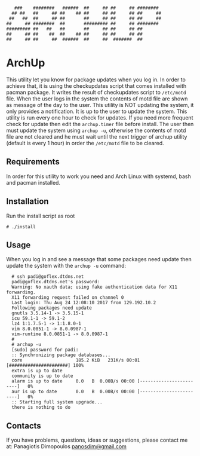 ```
   ###    ########   ######  ##     ## ##     ## ########  
  ## ##   ##     ## ##    ## ##     ## ##     ## ##     ## 
 ##   ##  ##     ## ##       ##     ## ##     ## ##     ## 
##     ## ########  ##       ######### ##     ## ########  
######### ##   ##   ##       ##     ## ##     ## ##        
##     ## ##    ##  ##    ## ##     ## ##     ## ##        
##     ## ##     ##  ######  ##     ##  #######  ##        
```

# ArchUp
This utility let you know for package updates when you log in. In order to
achieve that, it is using the checkupdates script that comes installed with pacman
package. It writes the result of checkupdates script to `/etc/motd` file. When the
user logs in the system the contents of motd file are shown as message of the day to
the user.
This utility is NOT updating the system, it only provides a notification. It is up to
the user to update the system. This utility is run every one hour to check for updates.
If you need more frequent check for update then edit the `archup.timer` file before install.
The user then must update the system using `archup -u`, otherwise the contents of motd
file are not cleared and he must wait until the next trigger of archup utility 
(default is every 1 hour) in order the `/etc/motd` file to be cleared.

## Requirements
In order for this utility to work you need and Arch Linux with systemd, bash and
pacman installed.

## Installation
Run the install script as root
```
# ./install
```

## Usage
When you log in and see a message that some packages need update then update the
system with the `archup -u` command:
```
  # ssh padi@goflex.dtdns.net
  padi@goflex.dtdns.net's password: 
  Warning: No xauth data; using fake authentication data for X11 forwarding.
  X11 forwarding request failed on channel 0
  Last login: Thu Aug 24 12:08:10 2017 from 129.192.10.2
  Following packages need update
  gnutls 3.5.14-1 -> 3.5.15-1
  icu 59.1-1 -> 59.1-2
  lz4 1:1.7.5-1 -> 1:1.8.0-1
  vim 8.0.0851-1 -> 8.0.0987-1
  vim-runtime 8.0.0851-1 -> 8.0.0987-1
  #
  # archup -u
  [sudo] password for padi: 
  :: Synchronizing package databases...
  core                    185.2 KiB   231K/s 00:01 [######################] 100%
  extra is up to date
  community is up to date
  alarm is up to date     0.0   B  0.00B/s 00:00 [------------------------]   0%
  aur is up to date       0.0   B  0.00B/s 00:00 [------------------------]   0%
  :: Starting full system upgrade...
  there is nothing to do 
```

## Contacts
If you have problems, questions, ideas or suggestions, please contact me at:
Panagiotis Dimopoulos panosdim@gmail.com